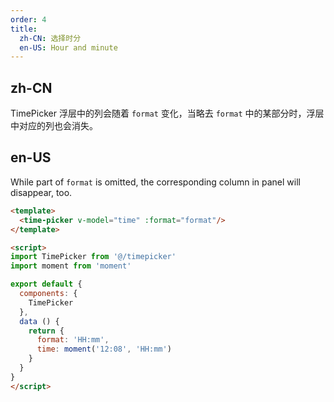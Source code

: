 ```yaml
---
order: 4
title:
  zh-CN: 选择时分
  en-US: Hour and minute
---
```


## zh-CN

TimePicker 浮层中的列会随着 `format` 变化，当略去 `format` 中的某部分时，浮层中对应的列也会消失。

## en-US

While part of `format` is omitted, the corresponding column in panel will disappear, too.

```` html
<template>
  <time-picker v-model="time" :format="format"/>
</template>

<script>
import TimePicker from '@/timepicker'
import moment from 'moment'

export default {
  components: {
    TimePicker
  },
  data () {
    return {
      format: 'HH:mm',
      time: moment('12:08', 'HH:mm')
    }
  }
}
</script>

````
